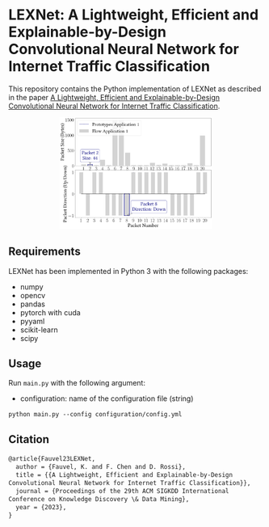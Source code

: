 # LEXNet: A Lightweight, Efficient and Explainable-by-Design Convolutional Neural Network for Internet Traffic Classification
This repository contains the Python implementation of LEXNet as described in 
the paper [A Lightweight, Efficient and Explainable-by-Design Convolutional Neural Network for Internet Traffic Classification](https://arxiv.org/pdf/2202.05535).

<p align="center">
<img src="/images/class_prototypes_application1.png" width="60%">
</p>

## Requirements
LEXNet has been implemented in Python 3 with the following packages:
* numpy
* opencv
* pandas
* pytorch with cuda
* pyyaml
* scikit-learn
* scipy

## Usage
Run `main.py` with the following argument:

* configuration: name of the configuration file (string)

```
python main.py --config configuration/config.yml
```

## Citation
```
@article{Fauvel23LEXNet,
  author = {Fauvel, K. and F. Chen and D. Rossi},
  title = {{A Lightweight, Efficient and Explainable-by-Design Convolutional Neural Network for Internet Traffic Classification}},
  journal = {Proceedings of the 29th ACM SIGKDD International Conference on Knowledge Discovery \& Data Mining},
  year = {2023},
}
```

